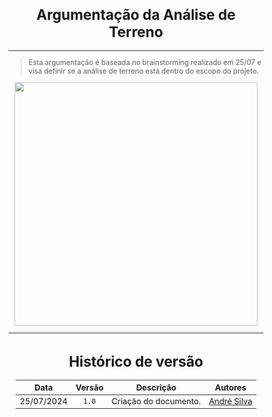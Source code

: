 <center>

# Argumentação da Análise de Terreno

</center>

---

> Esta argumentação é baseada no brainstorming realizado em 25/07 e visa definir se a análise de terreno está dentro do escopo do projeto.

<center>

<img src="https://raw.githubusercontent.com/Hunter104/requisitos-quintoandar-2024.1/main/docs/assets/arg-analise-terrenoV1-0?raw=true" style="width:50vw"/> 

</center>

---

<center>

# Histórico de versão

</center>

<div style="margin: 0 auto; width: fit-content;">

|    Data    | Versão |       Descrição       | Autores                                     |
|:----------:|:------:|:---------------------:|---------------------------------------------|
| 25/07/2024 | `1.0`  | Criação do documento. | [André Silva](https://github.com/Hunter104) |

</div>